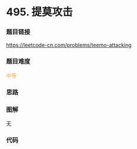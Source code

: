 # 495. 提莫攻击

### 题目链接

https://leetcode-cn.com/problems/teemo-attacking

### 题目难度

<font color=#F0AD4E>中等</font>

### 思路



### 图解

无

### 代码

```python
```
